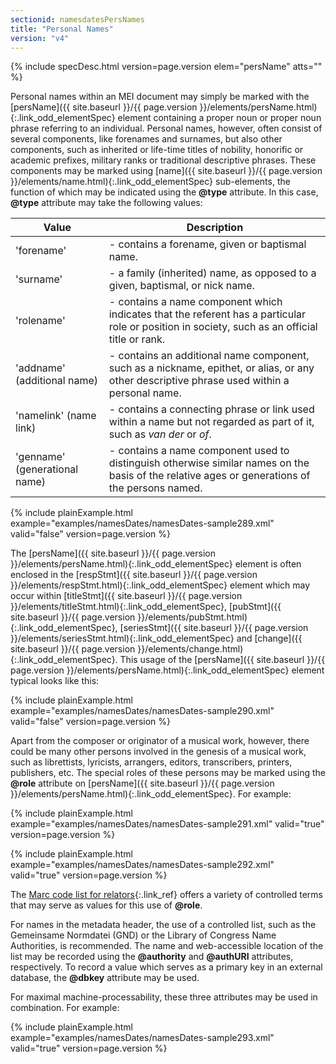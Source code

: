 ```yaml
---
sectionid: namesdatesPersNames
title: "Personal Names"
version: "v4"
---
```






{% include specDesc.html version=page.version elem="persName" atts="" %}




Personal names within an MEI document may simply be marked with the [persName]({{ site.baseurl }}/{{ page.version }}/elements/persName.html){:.link_odd_elementSpec} element containing a proper noun or proper noun phrase referring to an
individual. Personal names, however, often consist of several components, like forenames
and
surnames, but also other components, such as inherited or life-time titles of nobility,
honorific or academic prefixes, military ranks or traditional descriptive phrases.
These
components may be marked using [name]({{ site.baseurl }}/{{ page.version }}/elements/name.html){:.link_odd_elementSpec} sub-elements, the function of
which may be indicated using the **@type** attribute. In this case, **@type**
attribute may take the following values:

<table class="table table-striped table-hover">
   <thead>
      <tr>
         <th>Value</th>
         <th>Description</th>
      </tr>
   </thead>
   <tbody>
      <tr>
         <td>'forename'</td>
         <td> - contains a forename, given or baptismal name.</td>
      </tr>
      <tr>
         <td>'surname'</td>
         <td> - a family (inherited) name, as opposed to a given, baptismal, or nick name.</td>
      </tr>
      <tr>
         <td>'rolename'</td>
         <td> - contains a name component which indicates that the referent has a particular role
            or position in society, such as an official title or rank.
         </td>
      </tr>
      <tr>
         <td>'addname' (additional name)</td>
         <td> - contains an additional name component, such as a nickname, epithet, or alias, or
            any other descriptive phrase used within a personal name.
         </td>
      </tr>
      <tr>
         <td>'namelink' (name link)</td>
         <td> - contains a connecting phrase or link used within a name but not regarded as part
            of
            it, such as 
            <em class="mentioned">van der</em> or 
            <em class="mentioned">of</em>.
         </td>
      </tr>
      <tr>
         <td>'genname' (generational name)</td>
         <td> - contains a name component used to distinguish otherwise similar names on the basis
            of the relative ages or generations of the persons named.
         </td>
      </tr>
   </tbody>
</table>
{% include plainExample.html example="examples/namesDates/namesDates-sample289.xml" valid="false" version=page.version %}


The [persName]({{ site.baseurl }}/{{ page.version }}/elements/persName.html){:.link_odd_elementSpec} element is often enclosed in the [respStmt]({{ site.baseurl }}/{{ page.version }}/elements/respStmt.html){:.link_odd_elementSpec} element which may occur within [titleStmt]({{ site.baseurl }}/{{ page.version }}/elements/titleStmt.html){:.link_odd_elementSpec}, [pubStmt]({{ site.baseurl }}/{{ page.version }}/elements/pubStmt.html){:.link_odd_elementSpec}, [seriesStmt]({{ site.baseurl }}/{{ page.version }}/elements/seriesStmt.html){:.link_odd_elementSpec} and [change]({{ site.baseurl }}/{{ page.version }}/elements/change.html){:.link_odd_elementSpec}. This usage of the [persName]({{ site.baseurl }}/{{ page.version }}/elements/persName.html){:.link_odd_elementSpec} element typical looks like
this:

{% include plainExample.html example="examples/namesDates/namesDates-sample290.xml" valid="false" version=page.version %}

Apart from the composer or originator of a musical work, however, there could be many
other
persons involved in the genesis of a musical work, such as librettists, lyricists,
arrangers, editors, transcribers, printers, publishers, etc. The special roles of
these
persons may be marked using the **@role** attribute on [persName]({{ site.baseurl }}/{{ page.version }}/elements/persName.html){:.link_odd_elementSpec}.
For example:

{% include plainExample.html example="examples/namesDates/namesDates-sample291.xml" valid="true" version=page.version %}

{% include plainExample.html example="examples/namesDates/namesDates-sample292.xml" valid="true" version=page.version %}

The [Marc code list for
relators](http://www.loc.gov/marc/relators/relaterm.html){:.link_ref} offers a variety of controlled terms that may serve as values for this use
of **@role**.

For names in the metadata header, the use of a controlled list, such as the Gemeinsame
Normdatei (GND) or the Library of Congress Name Authorities, is recommended.
 The name and web-accessible location of
the list may be recorded using the **@authority** and **@authURI** attributes,
respectively. To record a value which serves as a primary key in an external database,
the
**@dbkey** attribute may be used.

For maximal machine-processability, these three attributes may be used in combination.
For
example:

{% include plainExample.html example="examples/namesDates/namesDates-sample293.xml" valid="true" version=page.version %}


